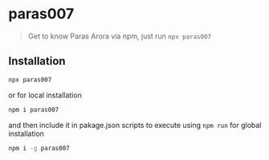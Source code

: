 # paras007

> Get to know Paras Arora via npm, just run `npx paras007`

## Installation
```sh
npx paras007
```
or
for local installation
```sh
npm i paras007
```
and then include it in pakage.json scripts to execute using `npm run`
for global installation
```sh
npm i -g paras007
```
